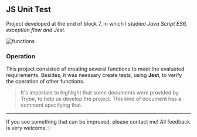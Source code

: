 ## JS Unit Test
Project developed at the end of block 7, in which I studied _Java Script ES6, exception flow and Jest_.

![functions](https://user-images.githubusercontent.com/99998543/162584883-44d5e709-fd96-4ac2-a95c-443adbbb366b.png)

### Operation

This project consisted of creating several functions to meet the evalueted requirements. Besides, it was neessary create tests, using **Jest**, to verify the operation of other functions.

> It's important to highlight that some documents were provided by Trybe, to help us develop the project. This kind of document has a comment specifying that.  

---------------
If you see something that can be improved, please contact me! All feedback is very welcome.:sparkles: